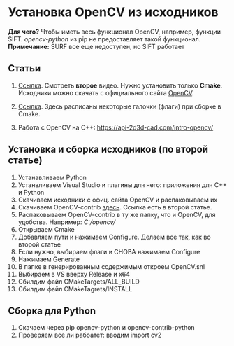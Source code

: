 # Установка OpenCV из исходников

**Для чего?** Чтобы иметь весь функционал OpenCV, например, функции SIFT. *opencv-python* из pip не предоставляет такой функционал.
**Примечание:** SURF все еще недоступен, но SIFT работает

## Статьи

1. [Ссылка](https://docs.opencv.org/master/d3/d52/tutorial_windows_install.html). Смотреть **второе** видео. Нужно установить только **Cmake**. Исходники можно скачать с официального сайта [OpenCV](https://opencv.org/releases/). 

2. [Ссылка](https://cv-tricks.com/how-to/installation-of-opencv-4-1-0-in-windows-10-from-source/). Здесь расписаны некоторые галочки (флаги) при сборке в Cmake.

3. Работа с OpenCV на C++: https://api-2d3d-cad.com/intro-opencv/

## Установка и сборка исходников (по второй статье)

1. Устанавливаем Python
2. Устанвливаем Visual Studio и плагины для него: приложения для C++ и Python
3. Скачиваем исходники c офиц. сайта OpenCV и распаковываем их
4. Скачиваем OpenCV-contrib [здесь](https://github.com/opencv/opencv_contrib.git). Ссылка есть в второй статье.
5. Распаковываем OpenCV-contrib в ту же папку, что и OpenCV, для удобства. Например: *C:/opencv/*
6. Открываем Cmake
7. Добавляем пути и нажимаем Configure. Делаем все так, как во второй статье
8. Если нужно, выбираем флаги и СНОВА нажимаем Configure
9. Нажимаем Generate
10. В папке в генерированным содержимым откроем OpenCV.snl
11. Выбираем в VS вверху Release и x64
12. Сбилдим файл CMakeTargets/ALL_BUILD
13. Сбилдим файл CMakeTagrets/INSTALL

## Сборка для Python

1. Скачаем через pip opencv-python и opencv-contrib-python
2. Проверяем все ли рабоатет: вводим import cv2
